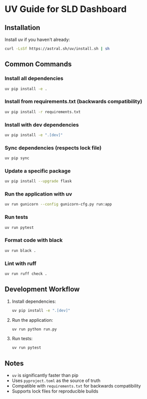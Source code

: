 # UV Guide for SLD Dashboard

## Installation

Install uv if you haven't already:
```bash
curl -LsSf https://astral.sh/uv/install.sh | sh
```

## Common Commands

### Install all dependencies
```bash
uv pip install -e .
```

### Install from requirements.txt (backwards compatibility)
```bash
uv pip install -r requirements.txt
```

### Install with dev dependencies
```bash
uv pip install -e ".[dev]"
```

### Sync dependencies (respects lock file)
```bash
uv pip sync
```

### Update a specific package
```bash
uv pip install --upgrade flask
```

### Run the application with uv
```bash
uv run gunicorn --config gunicorn-cfg.py run:app
```

### Run tests
```bash
uv run pytest
```

### Format code with black
```bash
uv run black .
```

### Lint with ruff
```bash
uv run ruff check .
```

## Development Workflow

1. Install dependencies:
   ```bash
   uv pip install -e ".[dev]"
   ```

2. Run the application:
   ```bash
   uv run python run.py
   ```

3. Run tests:
   ```bash
   uv run pytest
   ```

## Notes

- `uv` is significantly faster than pip
- Uses `pyproject.toml` as the source of truth
- Compatible with `requirements.txt` for backwards compatibility
- Supports lock files for reproducible builds
